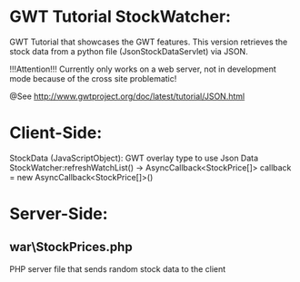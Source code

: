 GWT Tutorial StockWatcher:
==========================
GWT Tutorial that showcases the GWT features. This version retrieves the stock
data from a python file (JsonStockDataServlet) via JSON.

!!!Attention!!!
Currently only works on a web server, not in development mode
because of the cross site problematic!

@See http://www.gwtproject.org/doc/latest/tutorial/JSON.html

Client-Side:
============

StockData (JavaScriptObject): GWT overlay type to use Json Data
StockWatcher:refreshWatchList() -> AsyncCallback<StockPrice[]> callback = new AsyncCallback<StockPrice[]>()

Server-Side:
============
war\StockPrices.php
-------------------
PHP server file that sends random stock data to the client